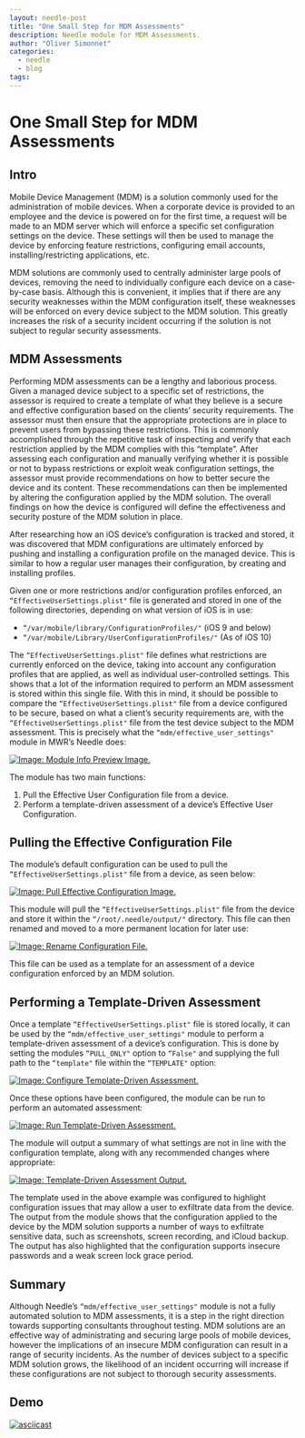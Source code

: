 ```yaml
---
layout: needle-post
title: "One Small Step for MDM Assessments"
description: Needle module for MDM Assessments.
author: "Oliver Simonnet"
categories:
  - needle
  - blog
tags:
---
```


# One Small Step for MDM Assessments

## Intro

Mobile Device Management (MDM) is a solution commonly used for the administration of mobile devices. When a corporate device is provided to an employee and the device is powered on for the first time, a request will be made to an MDM server which will enforce a specific set configuration settings on the device. These settings will then be used to manage the device by enforcing feature restrictions, configuring email accounts, installing/restricting applications, etc.

MDM solutions are commonly used to centrally administer large pools of devices, removing the need to individually configure each device on a case-by-case basis. Although this is convenient, it implies that if there are any security weaknesses within the MDM configuration itself, these weaknesses will be enforced on every device subject to the MDM solution. This greatly increases the risk of a security incident occurring if the solution is not subject to regular security assessments.

## MDM Assessments

Performing MDM assessments can be a lengthy and laborious process. Given a managed device subject to a specific set of restrictions, the assessor is required to create a template of what they believe is a secure and effective configuration based on the clients’ security requirements. The assessor must then ensure that the appropriate protections are in place to prevent users from bypassing these restrictions. This is commonly accomplished through the repetitive task of inspecting and verify that each restriction applied by the MDM complies with this “template”. After assessing each configuration and manually verifying whether it is possible or not to bypass restrictions or exploit weak configuration settings, the assessor must provide recommendations on how to better secure the device and its content. These recommendations can then be implemented by altering the configuration applied by the MDM solution. The overall findings on how the device is configured will define the effectiveness and security posture of the MDM solution in place. 

After researching how an iOS device’s configuration is tracked and stored, it was discovered that MDM configurations are ultimately enforced by pushing and installing a configuration profile on the managed device. This is similar to how a regular user manages their configuration, by creating and installing profiles.

Given one or more restrictions and/or configuration profiles enforced, an `“EffectiveUserSettings.plist"` file is generated and stored in one of the following directories, depending on what version of iOS is in use:

+ `“/var/mobile/library/ConfigurationProfiles/"` (iOS 9 and below)
+ `“/var/mobile/Library/UserConfigurationProfiles/"` (As of iOS 10)

The `“EffectiveUserSettings.plist"` file defines what restrictions are currently enforced on the device, taking into account any configuration profiles that are applied, as well as individual user-controlled settings. This shows that a lot of the information required to perform an MDM assessment is stored within this single file. With this in mind, it should be possible to compare the `“EffectiveUserSettings.plist"` file from a device configured to be secure, based on what a client’s security requirements are, with the `“EffectiveUserSettings.plist"` file from the test device subject to the MDM assessment. This is precisely what the `“mdm/effective_user_settings"` module in MWR’s Needle does:

[![Image: Module Info Preview Image.](http://mobiletools.mwrinfosecurity.com/images/needle_mdm_post/Image_01.png "Module Info Preview.")](http://mobiletools.mwrinfosecurity.com/images/needle_mdm_post/Image_01.png)

The module has two main functions:

1. Pull the Effective User Configuration file from a device.
2. Perform a template-driven assessment of a device’s Effective User Configuration.

## Pulling the Effective Configuration File

The module’s default configuration can be used to pull the `“EffectiveUserSettings.plist"` file from a device, as seen below: 

[![Image: Pull Effective Configuration Image.](http://mobiletools.mwrinfosecurity.com/images/needle_mdm_post/Image_02.png "Pull Effective Configuration.")](http://mobiletools.mwrinfosecurity.com/images/needle_mdm_post/Image_02.png)

This module will pull the `“EffectiveUserSettings.plist"` file from the device and store it within the `“/root/.needle/output/"` directory. This file can then renamed and moved to a more permanent location for later use:

[![Image: Rename Configuration File.](http://mobiletools.mwrinfosecurity.com/images/needle_mdm_post/Image_03.png "Rename Configuration File.")](http://mobiletools.mwrinfosecurity.com/images/needle_mdm_post/Image_03.png)

This file can be used as a template for an assessment of a device configuration enforced by an MDM solution.

## Performing a Template-Driven Assessment

Once a template `“EffectiveUserSettings.plist"` file is stored locally, it can be used by the `“mdm/effective_user_settings"` module to perform a template-driven assessment of a device’s configuration. This is done by setting the modules `“PULL_ONLY"` option to `“False"` and supplying the full path to the `“template"` file within the `“TEMPLATE"` option:

[![Image: Configure Template-Driven Assessment.](http://mobiletools.mwrinfosecurity.com/images/needle_mdm_post/Image_04.png "Configure Template-Driven Assessment.")](http://mobiletools.mwrinfosecurity.com/images/needle_mdm_post/Image_04.png)

Once these options have been configured, the module can be run to perform an automated assessment:

[![Image: Run Template-Driven Assessment.](http://mobiletools.mwrinfosecurity.com/images/needle_mdm_post/Image_05.png "Run Template-Driven Assessment.")](http://mobiletools.mwrinfosecurity.com/images/needle_mdm_post/Image_05.png)

The module will output a summary of what settings are not in line with the configuration template, along with any recommended changes where appropriate:

[![Image: Template-Driven Assessment Output.](http://mobiletools.mwrinfosecurity.com/images/needle_mdm_post/Image_06.png "Template-Driven Assessment Output.")](http://mobiletools.mwrinfosecurity.com/images/needle_mdm_post/Image_06.png)

The template used in the above example was configured to highlight configuration issues that may allow a user to exfiltrate data from the device. The output from the module shows that the configuration applied to the device by the MDM solution supports a number of ways to exfiltrate sensitive data, such as screenshots, screen recording, and iCloud backup. The output has also highlighted that the configuration supports insecure passwords and a weak screen lock grace period.

## Summary

Although Needle’s `“mdm/effective_user_settings"` module is not a fully automated solution to MDM assessments, it is a step in the right direction towards supporting consultants throughout testing. MDM solutions are an effective way of administrating and securing large pools of mobile devices, however the implications of an insecure MDM configuration can result in a range of security incidents. As the number of devices subject to a specific MDM solution grows, the likelihood of an incident occurring will increase if these configurations are not subject to thorough security assessments.

## Demo

[![asciicast](https://asciinema.org/a/4xafsfnd22qfiop87w68bsjfw.png)](https://asciinema.org/a/4xafsfnd22qfiop87w68bsjfw?theme=tango)